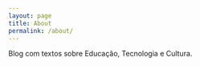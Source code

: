 ```yaml
---
layout: page
title: About
permalink: /about/
---
```


Blog com textos sobre Educação, Tecnologia e Cultura.
